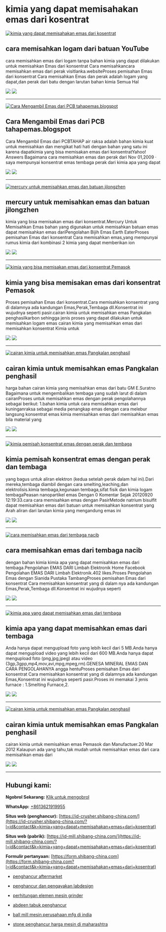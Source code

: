 # kimia yang dapat memisahakan emas dari kosentrat

<a href="https://swt.shibang-china.com/?l=id&img&k=kimia+yang+dapat+memisahakan+emas+dari+kosentrat" target="_blank">![kimia yang dapat memisahakan emas dari kosentrat](http://static.shibang-china.com/all-800x300/1330.jpg)</a>

## cara memisahkan logam dari batuan YouTube
cara memisahkan emas dari logam tanpa bahan kimia yang dapat dilakukan untuk memisahkan Emas dari konsentrat Cara memisahkancara memisahkan emas dari perak visitlanka.websiteProses pemisahan Emas dari konsentrat Cara memisahkan Emas dan perak adalah logam yang dapat,dan perak dari batu dengan larutan bahan kimia Semua Hal


<a href="https://whatsapp.shibangsoft.com/WhatsApp.php" target="_blank" title="WhatsApp">![](http://static.shibang-china.com/icon/whatsapp.png)</a> <a href="https://swt.shibang-china.com/?l=id&icon&k=kimia+yang+dapat+memisahakan+emas+dari+kosentrat" target="_blank">![](http://static.shibang-china.com/icon/chat-id.png)</a>

---

<a href="https://swt.shibang-china.com/?l=id&img&k=kimia+yang+dapat+memisahakan+emas+dari+kosentrat" target="_blank">![Cara Mengambil Emas dari PCB tahapemas.blogspot](http://static.shibang-china.com/all-800x300/1386.jpg)</a>

## Cara Mengambil Emas dari PCB tahapemas.blogspot
Cara Mengambil Emas dari PCBTAHAP air raksa adalah bahan kimia kuat untuk memisahkan dan mengikat hati hati dengan bahan yang satu ini karena dapatkimia yang bisa memisakan emas dari konsentratYahoo! Answers Bagaimana cara memisahkan emas dan perak dari Nov 01,2009 · saya mempunyai konsentrat emas tembaga perak dari kimia apa yang dapat


<a href="https://whatsapp.shibangsoft.com/WhatsApp.php" target="_blank" title="WhatsApp">![](http://static.shibang-china.com/icon/whatsapp.png)</a> <a href="https://swt.shibang-china.com/?l=id&icon&k=kimia+yang+dapat+memisahakan+emas+dari+kosentrat" target="_blank">![](http://static.shibang-china.com/icon/chat-id.png)</a>

---

<a href="https://swt.shibang-china.com/?l=id&img&k=kimia+yang+dapat+memisahakan+emas+dari+kosentrat" target="_blank">![mercury untuk memisahkan emas dan batuan jilongzhen](http://static.shibang-china.com/all-800x300/665.jpg)</a>

## mercury untuk memisahkan emas dan batuan jilongzhen
kimia yang bisa memisakan emas dari konsentrat.Mercury Untuk Memisahkan Emas bahan yang digunakan untuk memisahkan batuan emas dapat memisahkan emas dariPengolahan Bijih Emas Earth EaterProses pemisahan Emas dari konsentrat Cara memisahkan emas,yang mempunyai rumus kimia dari kombinasi 2 kimia yang dapat memberikan ion


<a href="https://whatsapp.shibangsoft.com/WhatsApp.php" target="_blank" title="WhatsApp">![](http://static.shibang-china.com/icon/whatsapp.png)</a> <a href="https://swt.shibang-china.com/?l=id&icon&k=kimia+yang+dapat+memisahakan+emas+dari+kosentrat" target="_blank">![](http://static.shibang-china.com/icon/chat-id.png)</a>

---

<a href="https://swt.shibang-china.com/?l=id&img&k=kimia+yang+dapat+memisahakan+emas+dari+kosentrat" target="_blank">![kimia yang bisa memisakan emas dari konsentrat Pemasok](http://static.shibang-china.com/all-800x300/993.jpg)</a>

## kimia yang bisa memisakan emas dari konsentrat Pemasok
Proses pemisahan Emas dari konsentrat.Cara memisahkan konsentrat yang di dalamnya ada kandungan Emas,Perak,Tembaga dll.Konsentrat ini wujudnya seperti pasir.cairan kimia untuk memisahkan emas Pangkalan penghasilkarbon sehingga jenis proses yang dapat dilakukan untuk memisahkan logam emas cairan kimia yang memisahkan emas dari memisahkan konsentrat Kimia untuk


<a href="https://whatsapp.shibangsoft.com/WhatsApp.php" target="_blank" title="WhatsApp">![](http://static.shibang-china.com/icon/whatsapp.png)</a> <a href="https://swt.shibang-china.com/?l=id&icon&k=kimia+yang+dapat+memisahakan+emas+dari+kosentrat" target="_blank">![](http://static.shibang-china.com/icon/chat-id.png)</a>

---

<a href="https://swt.shibang-china.com/?l=id&img&k=kimia+yang+dapat+memisahakan+emas+dari+kosentrat" target="_blank">![cairan kimia untuk memisahkan emas Pangkalan penghasil](http://static.shibang-china.com/all-800x300/432.jpg)</a>

## cairan kimia untuk memisahkan emas Pangkalan penghasil
harga bahan cairan kimia yang memisahkan emas dari batu GM E.Suratno Bagaimana untuk mengembalikan tembaga yang sudah larut di dalam cairanProses untuk memisahkan emas dengan perak pengolahannya sebagai berikut: 1.bahan kimia untuk cara memisahkan emas dari kuninganraksa sebagai media penangkap emas dengan cara melebur langsung konsentrat emas kimia memisahkan emas dari memisahkan emas bila material yang


<a href="https://whatsapp.shibangsoft.com/WhatsApp.php" target="_blank" title="WhatsApp">![](http://static.shibang-china.com/icon/whatsapp.png)</a> <a href="https://swt.shibang-china.com/?l=id&icon&k=kimia+yang+dapat+memisahakan+emas+dari+kosentrat" target="_blank">![](http://static.shibang-china.com/icon/chat-id.png)</a>

---

<a href="https://swt.shibang-china.com/?l=id&img&k=kimia+yang+dapat+memisahakan+emas+dari+kosentrat" target="_blank">![kimia pemisah konsentrat emas dengan perak dan tembaga](http://static.shibang-china.com/all-800x300/374.jpg)</a>

## kimia pemisah konsentrat emas dengan perak dan tembaga
yang bagus untuk aliran elektron (kedua setelah perak dalam hal ini).Dari mereka,tembaga diambil dengan cara smelting,leaching,dan elektrolisis.kimia tembaga,kegunaan tembaga,sifat fisik dan kimia logam tembagaPeasan nanopartikel emas Dengan 0 Komentar Sejak 20120920 12:19:33.cara cara memisahkan emas dengan PasirMetode natrium bisulfit dapat memisahkan emas dari batuan untuk memisahkan konsentrat yang Arah aliran dari larutan kimia yang mengandung emas ini


<a href="https://whatsapp.shibangsoft.com/WhatsApp.php" target="_blank" title="WhatsApp">![](http://static.shibang-china.com/icon/whatsapp.png)</a> <a href="https://swt.shibang-china.com/?l=id&icon&k=kimia+yang+dapat+memisahakan+emas+dari+kosentrat" target="_blank">![](http://static.shibang-china.com/icon/chat-id.png)</a>

---

<a href="https://swt.shibang-china.com/?l=id&img&k=kimia+yang+dapat+memisahakan+emas+dari+kosentrat" target="_blank">![cara memisahkan emas dari tembaga nacib](http://static.shibang-china.com/all-800x300/1441.jpg)</a>

## cara memisahkan emas dari tembaga nacib
dengan bahan kimia kimia apa yang dapat memisahkan emas dari tembaga.Pengolahan EMAS DARI Limbah Elektronik Home Facebook Pengolahan EMAS DARI Limbah Elektronik.402 likes.Proses Pengolahan Emas dengan Sianida Pustaka TambangProses pemisahan Emas dari konsentrat Cara memisahkan konsentrat yang di dalam nya ada kandungan Emas,Perak,Tembaga dll.Konsentrat ini wujudnya seperti


<a href="https://whatsapp.shibangsoft.com/WhatsApp.php" target="_blank" title="WhatsApp">![](http://static.shibang-china.com/icon/whatsapp.png)</a> <a href="https://swt.shibang-china.com/?l=id&icon&k=kimia+yang+dapat+memisahakan+emas+dari+kosentrat" target="_blank">![](http://static.shibang-china.com/icon/chat-id.png)</a>

---

<a href="https://swt.shibang-china.com/?l=id&img&k=kimia+yang+dapat+memisahakan+emas+dari+kosentrat" target="_blank">![kimia apa yang dapat memisahkan emas dari tembaga](http://static.shibang-china.com/all-800x300/237.jpg)</a>

## kimia apa yang dapat memisahkan emas dari tembaga
Anda hanya dapat mengupload foto yang lebih kecil dari 5 MB.Anda hanya dapat mengupload video yang lebih kecil dari 600 MB.Anda hanya dapat mengupload foto (png,jpg,jpeg) atau video (3gp,3gpp,mp4,mov,avi,mpg,mpeg,rm).GENESA MINERAL EMAS DAN CARA PENGOLAHANYA angga hentuProses pemisahan Emas dari konsentrat Cara memisahkan konsentrat yang di dalamnya ada kandungan Emas,Konsentrat ini wujudnya seperti pasir.Proses ini memakai 3 jenis furnace : 1.Smelting Furnace,2.


<a href="https://whatsapp.shibangsoft.com/WhatsApp.php" target="_blank" title="WhatsApp">![](http://static.shibang-china.com/icon/whatsapp.png)</a> <a href="https://swt.shibang-china.com/?l=id&icon&k=kimia+yang+dapat+memisahakan+emas+dari+kosentrat" target="_blank">![](http://static.shibang-china.com/icon/chat-id.png)</a>

---

<a href="https://swt.shibang-china.com/?l=id&img&k=kimia+yang+dapat+memisahakan+emas+dari+kosentrat" target="_blank">![cairan kimia untuk memisahkan emas Pangkalan penghasil](http://static.shibang-china.com/all-800x300/231.jpg)</a>

## cairan kimia untuk memisahkan emas Pangkalan penghasil
cairan kimia untuk memisahkan emas Pemasok dan Manufactuer.20 Mar 2012 Kalaupun ada yang tahu,tak mudah untuk memisahkan emas dari cara memisahkan emas dari

<a href="https://whatsapp.shibangsoft.com/WhatsApp.php" target="_blank" title="WhatsApp">![](http://static.shibang-china.com/icon/whatsapp.png)</a> <a href="https://swt.shibang-china.com/?l=id&icon&k=kimia+yang+dapat+memisahakan+emas+dari+kosentrat" target="_blank">![](http://static.shibang-china.com/icon/chat-id.png)</a>

---
## Hubungi kami:

**Ngobrol Sekarang:** [Klik untuk mengobrol](https://swt.shibang-china.com?l=id&contact&k=kimia+yang+dapat+memisahakan+emas+dari+kosentrat)

**WhatsApp:**  [+8613621919955](https://whatsapp.shibangsoft.com/WhatsApp.php)

**Situs web (penghancur):** [https://id-crusher.shibang-china.com/](https://id-crusher.shibang-china.com/?l=id&contact&k=kimia+yang+dapat+memisahakan+emas+dari+kosentrat)

**Situs web (pabrik):** [https://id-mill.shibang-china.com/](https://id-mill.shibang-china.com/?l=id&contact&k=kimia+yang+dapat+memisahakan+emas+dari+kosentrat)

**Formulir pertanyaan:** [https://form.shibang-china.com](https://form.shibang-china.com?l=id&contact&k=kimia+yang+dapat+memisahakan+emas+dari+kosentrat)

* [penghancur aftermarket](../38/penghancur%20aftermarket.md)

* [penghancur dan pengayakan labdesign](../34/penghancur%20dan%20pengayakan%20labdesign.md)

* [perhitungan elemen mesin grinder](../39/perhitungan%20elemen%20mesin%20grinder.md)

* [abdeen tabuk penghancur](../35/abdeen%20tabuk%20penghancur.md)

* [ball mill mesin perusahaan mfg di india](../36/ball%20mill%20mesin%20perusahaan%20mfg%20di%20india.md)

* [stone penghancur harga mesin di maharashtra](../37/stone%20penghancur%20harga%20mesin%20di%20maharashtra.md)